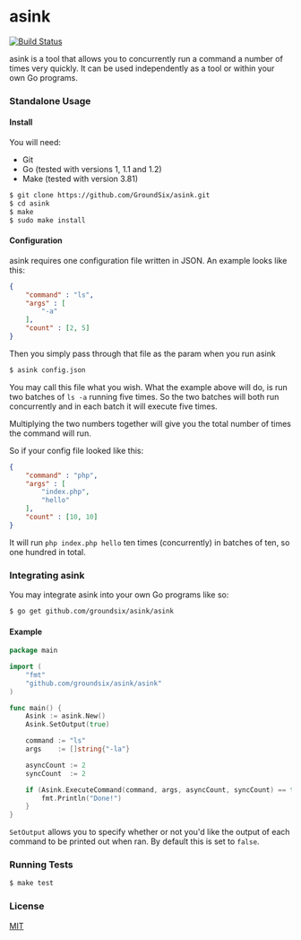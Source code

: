asink
=====

[![Build Status](https://travis-ci.org/GroundSix/asink.svg?branch=master)](https://travis-ci.org/GroundSix/asink)

asink is a tool that allows you to concurrently
run a command a number of times very quickly. It
can be used independently as a tool or within
your own Go programs.

### Standalone Usage

#### Install

You will need:

  - Git
  - Go (tested with versions 1, 1.1 and 1.2)
  - Make (tested with version 3.81)

```bash
$ git clone https://github.com/GroundSix/asink.git
$ cd asink
$ make
$ sudo make install
```

#### Configuration

asink requires one configuration file written in JSON. An example
looks like this:

```json
{
    "command" : "ls",
    "args" : [
        "-a"
    ],
    "count" : [2, 5]
}
```

Then you simply pass through that file as the param when you run asink

```bash
$ asink config.json
```

You may call this file what you wish. What the example above will do,
is run two batches of `ls -a` running five times. So the two batches will
both run concurrently and in each batch it will execute five times.

Multiplying the two numbers together will give you the total number of
times the command will run.

So if your config file looked like this:

```json
{
    "command" : "php",
    "args" : [
        "index.php",
        "hello"
    ],
    "count" : [10, 10]
}
```

It will run `php index.php hello` ten times (concurrently) in batches of ten, so one hundred
in total.

### Integrating asink

You may integrate asink into your own Go programs like so:

```bash
$ go get github.com/groundsix/asink/asink
```

#### Example

```go
package main

import (
    "fmt"
    "github.com/groundsix/asink/asink"
)

func main() {
    Asink := asink.New()
    Asink.SetOutput(true)

    command := "ls"
    args    := []string{"-la"}

    asyncCount := 2
    syncCount  := 2

    if (Asink.ExecuteCommand(command, args, asyncCount, syncCount) == true) {
        fmt.Println("Done!")
    }
}
```

`SetOutput` allows you to specify whether or not you'd like
the output of each command to be printed out when ran. By
default this is set to `false`.

### Running Tests

```bash
$ make test
```

### License

[MIT](https://github.com/GroundSix/asink/blob/master/LICENSE)